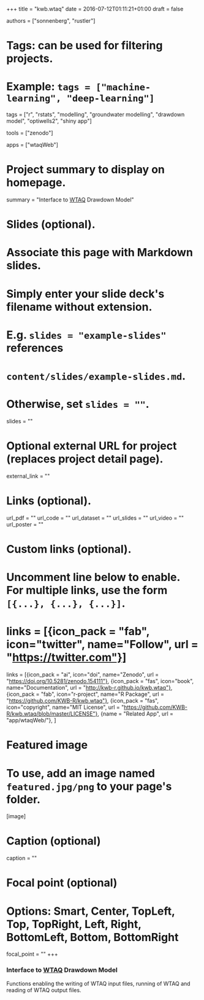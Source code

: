 +++
title = "kwb.wtaq"
date = 2016-07-12T01:11:21+01:00
draft = false

authors = ["sonnenberg", "rustler"]
# Tags: can be used for filtering projects.
# Example: `tags = ["machine-learning", "deep-learning"]`
tags = ["r", "rstats", "modelling", "groundwater modelling", "drawdown model", "optiwells2", "shiny app"]

tools = ["zenodo"]

apps = ["wtaqWeb"]

# Project summary to display on homepage.
summary = "Interface to [WTAQ](http://water.usgs.gov/ogw/wtaq/) Drawdown Model"

# Slides (optional).
#   Associate this page with Markdown slides.
#   Simply enter your slide deck's filename without extension.
#   E.g. `slides = "example-slides"` references 
#   `content/slides/example-slides.md`.
#   Otherwise, set `slides = ""`.
slides = ""

# Optional external URL for project (replaces project detail page).
external_link = ""

# Links (optional).
url_pdf = ""
url_code = ""
url_dataset = ""
url_slides = ""
url_video = ""
url_poster = ""

# Custom links (optional).
#   Uncomment line below to enable. For multiple links, use the form `[{...}, {...}, {...}]`.
# links = [{icon_pack = "fab", icon="twitter", name="Follow", url = "https://twitter.com"}]

links = [{icon_pack = "ai", icon="doi", name="Zenodo", url = "https://doi.org/10.5281/zenodo.154111"},
{icon_pack = "fas", icon="book", name="Documentation", url = "http://kwb-r.github.io/kwb.wtaq"},
{icon_pack = "fab", icon="r-project", name="R Package", url = "https://github.com/KWB-R/kwb.wtaq"}, 
{icon_pack = "fas", icon="copyright", name="MIT License", url = "https://github.com/KWB-R/kwb.wtaq/blob/master/LICENSE"},
{name = "Related App", url = "app/wtaqWeb/"},
]


# Featured image
# To use, add an image named `featured.jpg/png` to your page's folder. 
[image]
  # Caption (optional)
  caption = ""

  # Focal point (optional)
  # Options: Smart, Center, TopLeft, Top, TopRight, Left, Right, BottomLeft, Bottom, BottomRight
  focal_point = ""
+++

### Interface to [WTAQ](http://water.usgs.gov/ogw/wtaq/) Drawdown Model

Functions enabling the writing of WTAQ input files, running of WTAQ and reading 
of WTAQ output files.
